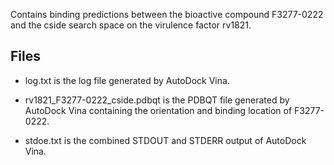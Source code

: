 Contains binding predictions between the bioactive compound F3277-0222 and the cside search space on the virulence factor rv1821.

## Files

- log.txt is the log file generated by AutoDock Vina.

- rv1821_F3277-0222_cside.pdbqt is the PDBQT file generated by AutoDock Vina containing the orientation and binding location of F3277-0222.

- stdoe.txt is the combined STDOUT and STDERR output of AutoDock Vina.

